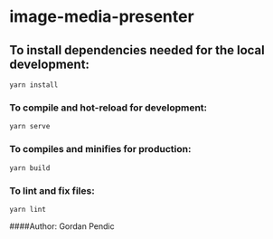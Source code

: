 # image-media-presenter

## To install dependencies needed for the local development:
```
yarn install
```

### To compile and hot-reload for development:
```
yarn serve
```

### To compiles and minifies for production:
```
yarn build
```

### To lint and fix files:
```
yarn lint
```

####Author: Gordan Pendic
